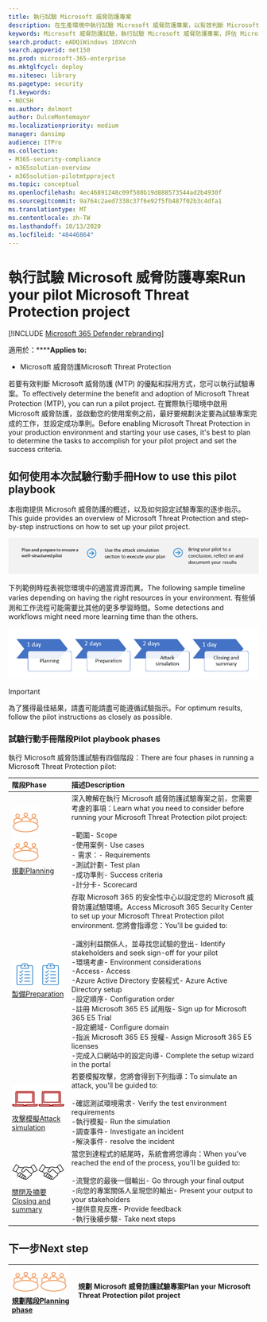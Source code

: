 ```yaml
---
title: 執行試驗 Microsoft 威脅防護專案
description: 在生產環境中執行試驗 Microsoft 威脅防護專案，以有效判斷 Microsoft 威脅防護 (MTP) 的優點和採用方式。
keywords: Microsoft 威脅防護試驗，執行試驗 Microsoft 威脅防護專案，評估 Microsoft 威脅防護中的實際執行、Microsoft 威脅防護試驗專案、網路安全性、高級持續性威脅、企業安全性、裝置、裝置、身分識別、使用者、資料、應用程式、事件、自動化調查和修正，以及高級搜尋
search.product: eADQiWindows 10XVcnh
search.appverid: met150
ms.prod: microsoft-365-enterprise
ms.mktglfcycl: deploy
ms.sitesec: library
ms.pagetype: security
f1.keywords:
- NOCSH
ms.author: dolmont
author: DulceMontemayor
ms.localizationpriority: medium
manager: dansimp
audience: ITPro
ms.collection:
- M365-security-compliance
- m365solution-overview
- m365solution-pilotmtpproject
ms.topic: conceptual
ms.openlocfilehash: 4ec46891248c09f580b19d888573544ad2b4930f
ms.sourcegitcommit: 9a764c2aed7338c37f6e92f5fb487f02b3c4dfa1
ms.translationtype: MT
ms.contentlocale: zh-TW
ms.lasthandoff: 10/13/2020
ms.locfileid: "48446864"
---
```

# <a name="run-your-pilot-microsoft-threat-protection-project"></a><span data-ttu-id="62b90-104">執行試驗 Microsoft 威脅防護專案</span><span class="sxs-lookup"><span data-stu-id="62b90-104">Run your pilot Microsoft Threat Protection project</span></span> 

[!INCLUDE [Microsoft 365 Defender rebranding](../includes/microsoft-defender.md)]


<span data-ttu-id="62b90-105">適用於：\*\*\*\*</span><span class="sxs-lookup"><span data-stu-id="62b90-105">**Applies to:**</span></span>
- <span data-ttu-id="62b90-106">Microsoft 威脅防護</span><span class="sxs-lookup"><span data-stu-id="62b90-106">Microsoft Threat Protection</span></span>

<span data-ttu-id="62b90-107">若要有效判斷 Microsoft 威脅防護 (MTP) 的優點和採用方式，您可以執行試驗專案。</span><span class="sxs-lookup"><span data-stu-id="62b90-107">To effectively determine the benefit and adoption of Microsoft Threat Protection (MTP), you can run a pilot project.</span></span> <span data-ttu-id="62b90-108">在實際執行環境中啟用 Microsoft 威脅防護，並啟動您的使用案例之前，最好要規劃決定要為試驗專案完成的工作，並設定成功準則。</span><span class="sxs-lookup"><span data-stu-id="62b90-108">Before enabling Microsoft Threat Protection in your production environment and starting your use cases, it's best to plan to determine the tasks to accomplish for your pilot project and set the success criteria.</span></span> 


## <a name="how-to-use-this-pilot-playbook"></a><span data-ttu-id="62b90-109">如何使用本次試驗行動手冊</span><span class="sxs-lookup"><span data-stu-id="62b90-109">How to use this pilot playbook</span></span>

<span data-ttu-id="62b90-110">本指南提供 Microsoft 威脅防護的概述，以及如何設定試驗專案的逐步指示。</span><span class="sxs-lookup"><span data-stu-id="62b90-110">This guide provides an overview of Microsoft Threat Protection and step-by-step instructions on how to set up your pilot project.</span></span> 

![執行 Microsoft 威脅防護試驗的階段](../../media/pilotphases.png)

<span data-ttu-id="62b90-112">下列範例時程表視您環境中的適當資源而異。</span><span class="sxs-lookup"><span data-stu-id="62b90-112">The following sample timeline varies depending on having the right resources in your environment.</span></span> <span data-ttu-id="62b90-113">有些偵測和工作流程可能需要比其他的更多學習時間。</span><span class="sxs-lookup"><span data-stu-id="62b90-113">Some detections and workflows might need more learning time than the others.</span></span>

![執行 Microsoft 威脅防護試驗的範例時程表](../../media/pilotimeline.png)

>[!IMPORTANT]
><span data-ttu-id="62b90-115">為了獲得最佳結果，請盡可能請盡可能遵循試驗指示。</span><span class="sxs-lookup"><span data-stu-id="62b90-115">For optimum results, follow the pilot instructions as closely as possible.</span></span>


### <a name="pilot-playbook-phases"></a><span data-ttu-id="62b90-116">試驗行動手冊階段</span><span class="sxs-lookup"><span data-stu-id="62b90-116">Pilot playbook phases</span></span> 

<span data-ttu-id="62b90-117">執行 Microsoft 威脅防護試驗有四個階段：</span><span class="sxs-lookup"><span data-stu-id="62b90-117">There are four phases in running a Microsoft Threat Protection pilot:</span></span>

|<span data-ttu-id="62b90-118">階段</span><span class="sxs-lookup"><span data-stu-id="62b90-118">Phase</span></span> | <span data-ttu-id="62b90-119">描述</span><span class="sxs-lookup"><span data-stu-id="62b90-119">Description</span></span> | 
|:-------|:-----|
| <span data-ttu-id="62b90-120">![規劃](../../media/mtp/plan.png)</span><span class="sxs-lookup"><span data-stu-id="62b90-120">![Planning](../../media/mtp/plan.png)</span></span><br>[<span data-ttu-id="62b90-121">規劃</span><span class="sxs-lookup"><span data-stu-id="62b90-121">Planning</span></span>](mtp-pilot-plan.md)| <span data-ttu-id="62b90-122">深入瞭解在執行 Microsoft 威脅防護試驗專案之前，您需要考慮的事項：</span><span class="sxs-lookup"><span data-stu-id="62b90-122">Learn what you need to consider before running your Microsoft Threat Protection pilot project:</span></span> <br><br><span data-ttu-id="62b90-123">-範圍</span><span class="sxs-lookup"><span data-stu-id="62b90-123">- Scope</span></span> <br> <span data-ttu-id="62b90-124">-使用案例</span><span class="sxs-lookup"><span data-stu-id="62b90-124">- Use cases</span></span> <br><span data-ttu-id="62b90-125">- 需求：</span><span class="sxs-lookup"><span data-stu-id="62b90-125">- Requirements</span></span> <br><span data-ttu-id="62b90-126">-測試計劃</span><span class="sxs-lookup"><span data-stu-id="62b90-126">- Test plan</span></span> <br> <span data-ttu-id="62b90-127">-成功準則</span><span class="sxs-lookup"><span data-stu-id="62b90-127">- Success criteria</span></span> <br> <span data-ttu-id="62b90-128">-計分卡</span><span class="sxs-lookup"><span data-stu-id="62b90-128">- Scorecard</span></span> 
| <span data-ttu-id="62b90-129">![製備](../../media/mtp/prep.png)</span><span class="sxs-lookup"><span data-stu-id="62b90-129">![Preparation](../../media/mtp/prep.png)</span></span> <br>[<span data-ttu-id="62b90-130">製備</span><span class="sxs-lookup"><span data-stu-id="62b90-130">Preparation</span></span>](mtp-evaluation.md)|  <span data-ttu-id="62b90-131">存取 Microsoft 365 的安全性中心以設定您的 Microsoft 威脅防護試驗環境。</span><span class="sxs-lookup"><span data-stu-id="62b90-131">Access Microsoft 365 Security Center to set up your Microsoft Threat Protection pilot  environment.</span></span> <span data-ttu-id="62b90-132">您將會指導您：</span><span class="sxs-lookup"><span data-stu-id="62b90-132">You'll be guided to:</span></span><br><br><span data-ttu-id="62b90-133">-識別利益關係人，並尋找您試驗的登出</span><span class="sxs-lookup"><span data-stu-id="62b90-133">- Identify stakeholders and seek sign-off for your pilot</span></span> <br> <span data-ttu-id="62b90-134">-環境考慮</span><span class="sxs-lookup"><span data-stu-id="62b90-134">- Environment considerations</span></span> <br><span data-ttu-id="62b90-135">-Access</span><span class="sxs-lookup"><span data-stu-id="62b90-135">- Access</span></span> <br><span data-ttu-id="62b90-136">-Azure Active Directory 安裝程式</span><span class="sxs-lookup"><span data-stu-id="62b90-136">- Azure Active Directory setup</span></span> <br> <span data-ttu-id="62b90-137">-設定順序</span><span class="sxs-lookup"><span data-stu-id="62b90-137">- Configuration order</span></span> <br> <span data-ttu-id="62b90-138">-註冊 Microsoft 365 E5 試用版</span><span class="sxs-lookup"><span data-stu-id="62b90-138">- Sign up for Microsoft 365 E5 Trial</span></span> <br> <span data-ttu-id="62b90-139">-設定網域</span><span class="sxs-lookup"><span data-stu-id="62b90-139">- Configure domain</span></span> <br><span data-ttu-id="62b90-140">-指派 Microsoft 365 E5 授權</span><span class="sxs-lookup"><span data-stu-id="62b90-140">- Assign Microsoft 365 E5 licenses</span></span> <br> <span data-ttu-id="62b90-141">-完成入口網站中的設定向導</span><span class="sxs-lookup"><span data-stu-id="62b90-141">- Complete the setup wizard in the portal</span></span>|
| <span data-ttu-id="62b90-142">![攻擊模擬](../../media/mtp/run-sim.png)</span><span class="sxs-lookup"><span data-stu-id="62b90-142">![Attack simulation](../../media/mtp/run-sim.png)</span></span> <br>[<span data-ttu-id="62b90-143">攻擊模擬</span><span class="sxs-lookup"><span data-stu-id="62b90-143">Attack simulation</span></span>](mtp-pilot-simulate.md) | <span data-ttu-id="62b90-144">若要模擬攻擊，您將會得到下列指導：</span><span class="sxs-lookup"><span data-stu-id="62b90-144">To simulate an attack, you'll be guided to:</span></span><br><br><span data-ttu-id="62b90-145">-確認測試環境需求</span><span class="sxs-lookup"><span data-stu-id="62b90-145">- Verify the test environment requirements</span></span> <br><span data-ttu-id="62b90-146">-執行模擬</span><span class="sxs-lookup"><span data-stu-id="62b90-146">-  Run the simulation</span></span> <br><span data-ttu-id="62b90-147">-調查事件</span><span class="sxs-lookup"><span data-stu-id="62b90-147">- Investigate an incident</span></span> <br><span data-ttu-id="62b90-148">-解決事件</span><span class="sxs-lookup"><span data-stu-id="62b90-148">- resolve the incident</span></span> 
| <span data-ttu-id="62b90-149">![關閉及摘要](../../media/mtp/close.png)</span><span class="sxs-lookup"><span data-stu-id="62b90-149">![Closing and summary](../../media/mtp/close.png)</span></span> <br>[<span data-ttu-id="62b90-150">關閉及摘要</span><span class="sxs-lookup"><span data-stu-id="62b90-150">Closing and summary</span></span>](mtp-pilot-close.md) | <span data-ttu-id="62b90-151">當您到達程式的結尾時，系統會將您導向：</span><span class="sxs-lookup"><span data-stu-id="62b90-151">When you've reached the end of the process, you'll be guided to:</span></span><br><br><span data-ttu-id="62b90-152">-流覽您的最後一個輸出</span><span class="sxs-lookup"><span data-stu-id="62b90-152">- Go through your final output</span></span><br><span data-ttu-id="62b90-153">-向您的專案關係人呈現您的輸出</span><span class="sxs-lookup"><span data-stu-id="62b90-153">- Present your output to your stakeholders</span></span> <br><span data-ttu-id="62b90-154">-提供意見反應</span><span class="sxs-lookup"><span data-stu-id="62b90-154">- Provide feedback</span></span> <br><span data-ttu-id="62b90-155">-執行後續步驟</span><span class="sxs-lookup"><span data-stu-id="62b90-155">- Take next steps</span></span> 

## <a name="next-step"></a><span data-ttu-id="62b90-156">下一步</span><span class="sxs-lookup"><span data-stu-id="62b90-156">Next step</span></span>
|<span data-ttu-id="62b90-157">![規劃階段](../../media/mtp/plan.png)</span><span class="sxs-lookup"><span data-stu-id="62b90-157">![Planning phase](../../media/mtp/plan.png)</span></span> <br>[<span data-ttu-id="62b90-158">規劃階段</span><span class="sxs-lookup"><span data-stu-id="62b90-158">Planning phase</span></span>](mtp-pilot-plan.md) | <span data-ttu-id="62b90-159">規劃 Microsoft 威脅防護試驗專案</span><span class="sxs-lookup"><span data-stu-id="62b90-159">Plan your Microsoft Threat Protection pilot project</span></span> 
|:-------|:-----|
